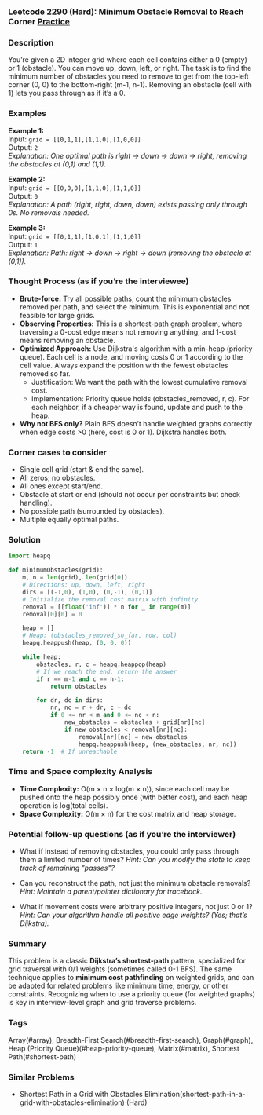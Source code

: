 ### Leetcode 2290 (Hard): Minimum Obstacle Removal to Reach Corner [Practice](https://leetcode.com/problems/minimum-obstacle-removal-to-reach-corner)

### Description  
You’re given a 2D integer grid where each cell contains either a 0 (empty) or 1 (obstacle). You can move up, down, left, or right. The task is to find the minimum number of obstacles you need to remove to get from the top-left corner (0, 0) to the bottom-right (m-1, n-1). Removing an obstacle (cell with 1) lets you pass through as if it’s a 0.

### Examples  

**Example 1:**  
Input: `grid = [[0,1,1],[1,1,0],[1,0,0]]`  
Output: `2`  
*Explanation: One optimal path is right → down → down → right, removing the obstacles at (0,1) and (1,1).*

**Example 2:**  
Input: `grid = [[0,0,0],[1,1,0],[1,1,0]]`  
Output: `0`  
*Explanation: A path (right, right, down, down) exists passing only through 0s. No removals needed.*

**Example 3:**  
Input: `grid = [[0,1,1],[1,0,1],[1,1,0]]`  
Output: `1`  
*Explanation: Path: right → down → right → down (removing the obstacle at (0,1)).*

### Thought Process (as if you’re the interviewee)  
- **Brute-force:** Try all possible paths, count the minimum obstacles removed per path, and select the minimum. This is exponential and not feasible for large grids.
- **Observing Properties:** This is a shortest-path graph problem, where traversing a 0-cost edge means not removing anything, and 1-cost means removing an obstacle.
- **Optimized Approach:** Use Dijkstra's algorithm with a min-heap (priority queue). Each cell is a node, and moving costs 0 or 1 according to the cell value. Always expand the position with the fewest obstacles removed so far.
  - Justification: We want the path with the lowest cumulative removal cost.
  - Implementation: Priority queue holds (obstacles_removed, r, c). For each neighbor, if a cheaper way is found, update and push to the heap.
- **Why not BFS only?** Plain BFS doesn’t handle weighted graphs correctly when edge costs >0 (here, cost is 0 or 1). Dijkstra handles both.

### Corner cases to consider  
- Single cell grid (start & end the same).
- All zeros; no obstacles.
- All ones except start/end.
- Obstacle at start or end (should not occur per constraints but check handling).
- No possible path (surrounded by obstacles).
- Multiple equally optimal paths.

### Solution

```python
import heapq

def minimumObstacles(grid):
    m, n = len(grid), len(grid[0])
    # Directions: up, down, left, right
    dirs = [(-1,0), (1,0), (0,-1), (0,1)]
    # Initialize the removal cost matrix with infinity
    removal = [[float('inf')] * n for _ in range(m)]
    removal[0][0] = 0

    heap = []
    # Heap: (obstacles_removed_so_far, row, col)
    heapq.heappush(heap, (0, 0, 0))

    while heap:
        obstacles, r, c = heapq.heappop(heap)
        # If we reach the end, return the answer
        if r == m-1 and c == n-1:
            return obstacles

        for dr, dc in dirs:
            nr, nc = r + dr, c + dc
            if 0 <= nr < m and 0 <= nc < n:
                new_obstacles = obstacles + grid[nr][nc]
                if new_obstacles < removal[nr][nc]:
                    removal[nr][nc] = new_obstacles
                    heapq.heappush(heap, (new_obstacles, nr, nc))
    return -1  # If unreachable
```

### Time and Space complexity Analysis  

- **Time Complexity:** O(m × n × log(m × n)), since each cell may be pushed onto the heap possibly once (with better cost), and each heap operation is log(total cells).
- **Space Complexity:** O(m × n) for the cost matrix and heap storage.

### Potential follow-up questions (as if you’re the interviewer)  

- What if instead of removing obstacles, you could only pass through them a limited number of times?
  *Hint: Can you modify the state to keep track of remaining "passes"?*

- Can you reconstruct the path, not just the minimum obstacle removals?
  *Hint: Maintain a parent/pointer dictionary for traceback.*

- What if movement costs were arbitrary positive integers, not just 0 or 1?
  *Hint: Can your algorithm handle all positive edge weights? (Yes; that’s Dijkstra).*

### Summary
This problem is a classic **Dijkstra’s shortest-path** pattern, specialized for grid traversal with 0/1 weights (sometimes called 0-1 BFS). The same technique applies to **minimum cost pathfinding** on weighted grids, and can be adapted for related problems like minimum time, energy, or other constraints. Recognizing when to use a priority queue (for weighted graphs) is key in interview-level graph and grid traverse problems.

### Tags
Array(#array), Breadth-First Search(#breadth-first-search), Graph(#graph), Heap (Priority Queue)(#heap-priority-queue), Matrix(#matrix), Shortest Path(#shortest-path)

### Similar Problems
- Shortest Path in a Grid with Obstacles Elimination(shortest-path-in-a-grid-with-obstacles-elimination) (Hard)